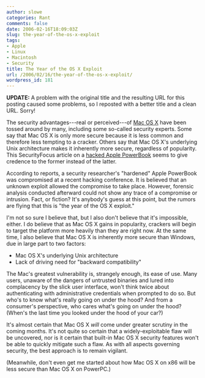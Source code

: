 ```yaml
---
author: slowe
categories: Rant
comments: false
date: 2006-02-16T18:09:03Z
slug: the-year-of-the-os-x-exploit
tags:
- Apple
- Linux
- Macintosh
- Security
title: The Year of the OS X Exploit
url: /2006/02/16/the-year-of-the-os-x-exploit/
wordpress_id: 181
---
```


**UPDATE:** A problem with the original title and the resulting URL for this posting caused some problems, so I reposted with a better title and a clean URL. Sorry!

The security advantages---real or perceived---of [Mac OS X](http://www.apple.com/macosx/) have been tossed around by many, including some so-called security experts. Some say that Mac OS X is only more secure because it is less common and therefore less tempting to a cracker. Others say that Mac OS X's underlying Unix architecture makes it inherently more secure, regardless of popularity. This SecurityFocus article on a [hacked Apple PowerBook](http://www.securityfocus.com/news/11375) seems to give credence to the former instead of the latter.

According to reports, a security researcher's "hardened" Apple PowerBook was compromised at a recent hacking conference. It is believed that an unknown exploit allowed the compromise to take place. However, forensic analysis conducted afterward could not show any trace of a compromise or intrusion. Fact, or fiction? It's anybody's guess at this point, but the rumors are flying that this is "the year of the OS X exploit."

I'm not so sure I believe that, but I also don't believe that it's impossible, either. I do believe that as Mac OS X gains in popularity, crackers will begin to target the platform more heavily than they are right now. At the same time, I also believe that Mac OS X is inherently more secure than Windows, due in large part to two factors:

* Mac OS X's underlying Unix architecture
* Lack of driving need for "backward compatibility"

The Mac's greatest vulnerability is, strangely enough, its ease of use. Many users, unaware of the dangers of untrusted binaries and lured into complacency by the slick user interface, won't think twice about authenticating with administrative credentials when prompted to do so. But who's to know what's really going on under the hood? And from a consumer's perspective, who cares what's going on under the hood? (When's the last time you looked under the hood of your car?)

It's almost certain that Mac OS X _will_ come under greater scrutiny in the coming months. It's not quite so certain that a widely-exploitable flaw will be uncovered, nor is it certain that built-in Mac OS X security features won't be able to quickly mitigate such a flaw. As with all aspects governing security, the best approach is to remain vigilant.

(Meanwhile, don't even get me started about how Mac OS X on x86 will be less secure than Mac OS X on PowerPC.)
